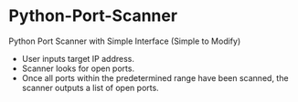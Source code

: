 # Python-Port-Scanner
Python Port Scanner with Simple Interface (Simple to Modify)
* User inputs target IP address.
* Scanner looks for open ports.
* Once all ports within the predetermined range have been scanned, the scanner outputs a list of open ports.

